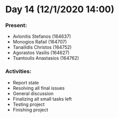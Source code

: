 # Day 14 (12/1/2020 14:00)

### Present:
* Avlonitis Stefanos (164637)
* Monogios Rafail (164707)
* Tanailidis Christos (164752)
* Agorastos Vasilis (164627)
* Tsantoulis Anastasios (164762)

### Activities:
* Report state
* Resolving all final issues
* General discussion
* Finalizing all small tasks left
* Testing project
* Finishing project
